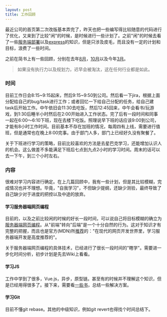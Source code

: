 ```yaml
---
layout: post
title: 工作回顾
---
```


最近公司的首页第二次改版基本弄完了，昨天也把一些编写得比较随意的代码进行了优化，又来到了比较"闲"的时候，是时候进行一些计划了。之前"闲"的时候去看了一些[服务端部署](https://github.com/RuoChen95/imooc-nuxt-study-project)以及[express](https://github.com/RuoChen95/imooc-express-movie-project)的知识，但是只涉及皮毛，而且没有一定的计划和目标，浪费了一些时间。

之前在简书上有一些回顾，分别在去年[8月](https://www.jianshu.com/p/bfd2798924f8)，[10月](https://www.jianshu.com/p/1e9358f4a3db)以及今年[3月](https://www.jianshu.com/p/5ffe75782434)。

> 如果没有执行力以及规划力，迟早会被淘汰，这在任何行业都是如此。

### 时间

目前工作日会8:15~9:15起床，然后9:15~9:50到公司。然后看一下jira，根据上面分配给自己的bug/task进行工作；或者回忆一下给自己分配的任务，给自己建task后开始工作。中午依旧会11:30去吃饭，然后12:45回来，中午会看书/玩游戏，到1:30后睡半小时然后在2:00开始进入工作状态。完了后有一段时间和同事一起在6:00～6:10下班，现在去楼下吃饭。照理说早下班的话应该9:00到公司，才能有8小时工作时间。目前基本不存在加班的情况，每周四有上线，需要进行值班，但是通常也在晚上8:00完事。由于部门人多，部门上已经好久没有聚餐了。

关于下班进行学习的策略，目前比较喜欢的方法是去星巴克学习，还能增加认识人的机会。这么做差不多能满足下班后七点到九点2小时的学习时间。周末的话可以去一下午，到三个小时左右。

### 内容

很难对学习内容进行确定。在上几篇回顾中，我有一些计划，但是其比较模糊，完成情况也并不理想。毕竟，"自我学习"，不但缺少提纲，还缺少测验，最终导致了自己缺少对于进度的把控以及中途的放弃。

#### 学习服务器端网页编程

目前的，以及之前比较闲的时候的好长一段时间，可以说自己将目标模糊的确立为[服务器端网页编程](https://developer.mozilla.org/zh-CN/docs/Learn/Server-side)。从"前端"转向"后端"是一个十分自然的行为。这对于知识才有完整的把握，而且也是官方(MDN)所[推荐](https://developer.mozilla.org/zh-CN/docs/Learn/Server-side)的："在现代的网页开发世界里，学习服务器端开发是高度推荐的"。

关于服务器端网页编程的具体技术，已经进行了很长一段时间的"瞎学"。需要进一步化时间分析，初步计划是先去Wiki上看看。

#### 学习JS

工作中学到了很多，Vue.js，异步，原型链。甚至有的时候并不理解这个知识，但是已经用得很多了。接下来，需要看[一些书](https://book.douban.com/subject/26351021/)，总结一些解决方案。

#### 学习Git

目前不懂git rebase。其他的中级知识，例如git revert也得找个时间总结下。





